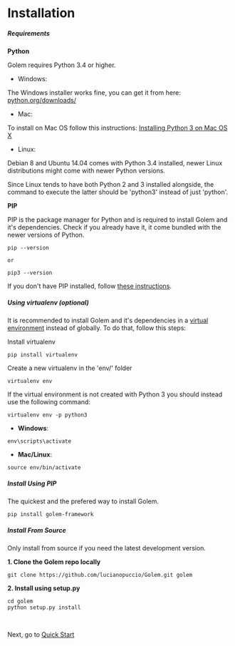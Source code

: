 Installation
==================================================

##### Requirements

**Python**

Golem requires Python 3.4 or higher.

- Windows:

The Windows installer works fine, you can get it from here: [python.org/downloads/](http://www.python.org/downloads/)

- Mac:

To install on Mac OS follow this instructions: [Installing Python 3 on Mac OS X](http://python-guide-pt-br.readthedocs.io/en/latest/starting/install3/osx/)

- Linux:

Debian 8 and Ubuntu 14.04 comes with Python 3.4 installed, newer Linux distributions might come with newer Python versions. 

Since Linux tends to have both Python 2 and 3 installed alongside, the command to execute the latter should be 'python3' instead of just 'python'.

**PIP**

PIP is the package manager for Python and is required to install Golem and it's dependencies. Check if you already have it, it come bundled with the newer versions of Python.

```
pip --version

or

pip3 --version
```

If you don't have PIP installed, follow [these instructions](https://pip.pypa.io/en/stable/installing/).


##### Using virtualenv (optional)

It is recommended to install Golem and it's dependencies in a [virtual environment](http://www.virtualenv.org/en/latest/) instead of globally. To do that, follow this steps:

Install virtualenv

```
pip install virtualenv
```

Create a new virtualenv in the 'env/' folder

```
virtualenv env
```

If the virtual environment is not created with Python 3 you should instead use the following command:

```
virtualenv env -p python3
```


- **Windows**:

```
env\scripts\activate
```

- **Mac/Linux**:

```
source env/bin/activate
```

##### Install Using PIP

The quickest and the prefered way to install Golem.

```
pip install golem-framework
```


##### Install From Source

Only install from source if you need the latest development version.

**1. Clone the Golem repo locally**

```
git clone https://github.com/lucianopuccio/Golem.git golem
```

**2. Install using setup.py**

```
cd golem
python setup.py install
```

<br>

Next, go to [Quick Start](quick-start.html)